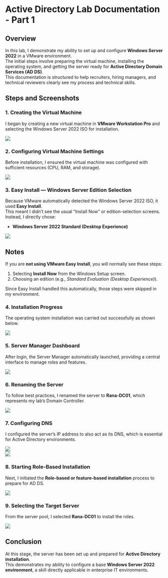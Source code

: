 # Active Directory Lab Documentation - Part 1

## Overview
In this lab, I demonstrate my ability to set up and configure **Windows Server 2022** in a VMware environment.  
The initial steps involve preparing the virtual machine, installing the operating system, and getting the server ready for **Active Directory Domain Services (AD DS)**.  
This documentation is structured to help recruiters, hiring managers, and technical reviewers clearly see my process and technical skills.

## Steps and Screenshots

### 1. Creating the Virtual Machine

I began by creating a new virtual machine in **VMware Workstation Pro** and selecting the Windows Server 2022 ISO for installation.  

![](./screenshots/New_Virtual_Machine_Wizard_Server_EVAL_iso_Selected.png)

### 2. Configuring Virtual Machine Settings

Before installation, I ensured the virtual machine was configured with sufficient resources (CPU, RAM, and storage).  

![](./screenshots/Virtual_Machine_Settings_Window.png)

### 3. Easy Install — Windows Server Edition Selection

Because VMware automatically detected the Windows Server 2022 ISO, it used **Easy Install**.  
This meant I didn’t see the usual “Install Now” or edition-selection screens. Instead, I directly chose:  

- **Windows Server 2022 Standard (Desktop Experience)**  

![](./screenshots/VMware_Easy_Install_Windows_Server_2022_Standard.png)

## Notes
If you are **not using VMware Easy Install**, you will normally see these steps:  
1. Selecting **Install Now** from the Windows Setup screen.  
2. Choosing an edition (e.g., *Standard Evaluation (Desktop Experience)*).  

Since Easy Install handled this automatically, those steps were skipped in my environment.

### 4. Installation Progress

The operating system installation was carried out successfully as shown below.  

![](./screenshots/Installing_Microsoft_Server_Operating_System_Page.png)

### 5. Server Manager Dashboard

After login, the Server Manager automatically launched, providing a central interface to manage roles and features.  

![](./screenshots/Server_Manager_Dashboard.png)

### 6. Renaming the Server

To follow best practices, I renamed the server to **Rana-DC01**, which represents my lab’s Domain Controller.  

![](./screenshots/VM_Renamed_From_Server_Manager.png)

### 7. Configuring DNS

I configured the server’s IP address to also act as its DNS, which is essential for Active Directory environments.  

![](./screenshots/IP_Address_Of_The_Server_is_Used_To_Set_The_DNS_Address.png)  
![](./screenshots/Internet_Test.png)

### 8. Starting Role-Based Installation

Next, I initiated the **Role-based or feature-based installation** process to prepare for AD DS.  

![](./screenshots/Adding_Roles_And_Features_By_Selecting_Roles_Based_Installation.png)

### 9. Selecting the Target Server

From the server pool, I selected **Rana-DC01** to install the roles.  

![](./screenshots/Server_Selection.png)


## Conclusion

At this stage, the server has been set up and prepared for **Active Directory installation**.  
This demonstrates my ability to configure a base **Windows Server 2022 environment**, a skill directly applicable in enterprise IT environments.
